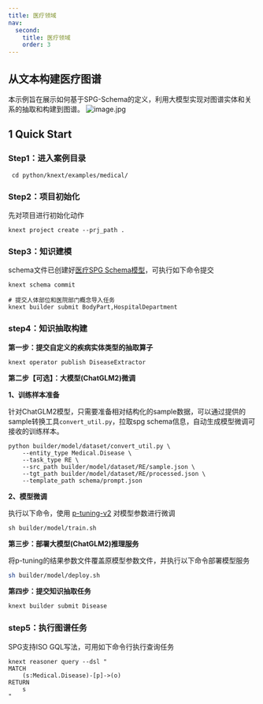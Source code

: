 ```yaml
---
title: 医疗领域
nav:
  second:
    title: 医疗领域
    order: 3
---
```


## 从文本构建医疗图谱

本示例旨在展示如何基于SPG-Schema的定义，利用大模型实现对图谱实体和关系的抽取和构建到图谱。
![image.jpg](https://mdn.alipayobjects.com/huamei_xgb3qj/afts/img/A*-PKySKstgy8AAAAAAAAAAAAADtmcAQ/original)

## 1 Quick Start

### Step1：进入案例目录

```shell
 cd python/knext/examples/medical/
```

### Step2：项目初始化

先对项目进行初始化动作

```shell
knext project create --prj_path .
```

### Step3：知识建模

schema文件已创建好[医疗SPG Schema模型](https://github.com/OpenSPG/openspg/blob/master/python/knext/examples/medical/schema/medical.schema)，可执行如下命令提交

```shell
knext schema commit
```

```shell
# 提交人体部位和医院部门概念导入任务
knext builder submit BodyPart,HospitalDepartment
```

### step4：知识抽取构建

**第一步：提交自定义的疾病实体类型的抽取算子**

```shell
knext operator publish DiseaseExtractor
```

**第二步【可选】：大模型(ChatGLM2)微调**

**1、训练样本准备**

针对ChatGLM2模型，只需要准备相对结构化的sample数据，可以通过提供的sample转换工具`convert_util.py`，拉取spg schema信息，自动生成模型微调可接收的训练样本。

```shell
python builder/model/dataset/convert_util.py \
    --entity_type Medical.Disease \
    --task_type RE \
    --src_path builder/model/dataset/RE/sample.json \
    --tgt_path builder/model/dataset/RE/processed.json \
    --template_path schema/prompt.json
```

**2、模型微调**

执行以下命令，使用 [p-tuning-v2](https://github.com/THUDM/ChatGLM2-6B/tree/main/ptuning#p-tuning-v2) 对模型参数进行微调

```shell
sh builder/model/train.sh
```

**第三步：部署大模型(ChatGLM2)推理服务**

将p-tuning的结果参数文件覆盖原模型参数文件，并执行以下命令部署模型服务

```bash
sh builder/model/deploy.sh
```

**第四步：提交知识抽取任务**

```bash
knext builder submit Disease
```

### step5：执行图谱任务

SPG支持ISO GQL写法，可用如下命令行执行查询任务

```cypher
knext reasoner query --dsl "
MATCH
    (s:Medical.Disease)-[p]->(o)
RETURN
    s
"
```
